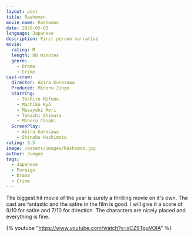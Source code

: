 ```yaml
---
layout: post
title: Rashomon
movie_name: Rashomon
date: 2020-05-03
language: Japanese
description: First person narrative
movie:
  rating: M
  length: 88 minutes
  genre: 
    - Drama
    - Crime
cast-crew:
  director: Akira Kurosawa
  Produced: Minoru Jingo
  Starring: 
    - Toshiro Mifune
    - Machiko Kyō
    - Masayuki Mori
    - Takashi Shimura
    - Minoru Chiaki
  ScreenPlay:
    - Akira Kurosawa
    - Shinobu Hashimoto 
rating: 9.5
image: /assets/images/Rashomon.jpg
author: Jungee
tags:
  - Japanese
  - Foreign
  - Drama
  - Crime
---
```


The biggest hit movie of the year is surely a thrilling movie on it's own. The cast are fantastic and the satire in the film is good. I will give it a score of 9/10 for satire and 7/10 for direction. The characters are nicely placed and everything is fine.

{% youtube "https://www.youtube.com/watch?v=xCZ9TguVOIA" %}

